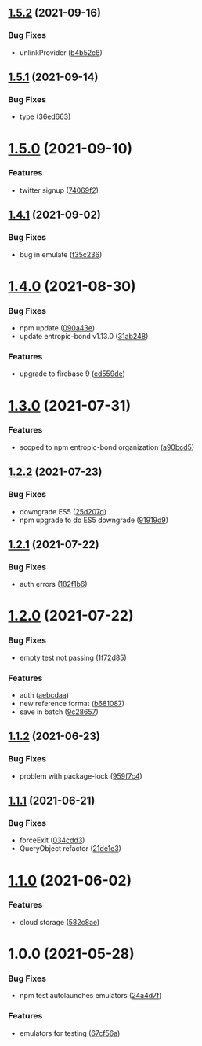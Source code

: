 ## [1.5.2](https://github.com/entropic-bond/entropic-bond-firebase/compare/v1.5.1...v1.5.2) (2021-09-16)


### Bug Fixes

* unlinkProvider ([b4b52c8](https://github.com/entropic-bond/entropic-bond-firebase/commit/b4b52c8af4c0fe32301f0c7109e99872330e95d8))

## [1.5.1](https://github.com/entropic-bond/entropic-bond-firebase/compare/v1.5.0...v1.5.1) (2021-09-14)


### Bug Fixes

* type ([36ed663](https://github.com/entropic-bond/entropic-bond-firebase/commit/36ed66356d89412a1d35cb60622c8b5a7c9fc0ab))

# [1.5.0](https://github.com/entropic-bond/entropic-bond-firebase/compare/v1.4.1...v1.5.0) (2021-09-10)


### Features

* twitter signup ([74069f2](https://github.com/entropic-bond/entropic-bond-firebase/commit/74069f256712426a4e32fdf843d5f3db505904e0))

## [1.4.1](https://github.com/entropic-bond/entropic-bond-firebase/compare/v1.4.0...v1.4.1) (2021-09-02)


### Bug Fixes

* bug in emulate ([f35c236](https://github.com/entropic-bond/entropic-bond-firebase/commit/f35c23645926e621918b44639d0c935e32122a6b))

# [1.4.0](https://github.com/entropic-bond/entropic-bond-firebase/compare/v1.3.0...v1.4.0) (2021-08-30)


### Bug Fixes

* npm update ([090a43e](https://github.com/entropic-bond/entropic-bond-firebase/commit/090a43e1186cba7a343efc11363c7571ec27ee6c))
* update entropic-bond v1.13.0 ([31ab248](https://github.com/entropic-bond/entropic-bond-firebase/commit/31ab2483f47ba85dd0c880b026a9ec68151fd74b))


### Features

* upgrade to firebase 9 ([cd559de](https://github.com/entropic-bond/entropic-bond-firebase/commit/cd559de46bb2d8b96161bed92fec591800a1ca26))

# [1.3.0](https://github.com/entropic-bond/entropic-bond-firebase/compare/v1.2.2...v1.3.0) (2021-07-31)


### Features

* scoped to npm entropic-bond organization ([a90bcd5](https://github.com/entropic-bond/entropic-bond-firebase/commit/a90bcd52bc352c034b108a2b5d1f8474c82ae326))

## [1.2.2](https://github.com/entropic-bond/entropic-bond-firebase/compare/v1.2.1...v1.2.2) (2021-07-23)


### Bug Fixes

* downgrade ES5 ([25d207d](https://github.com/entropic-bond/entropic-bond-firebase/commit/25d207dba55e2b0ee38b72d6fb05ee3350bdf3b4))
* npm upgrade to do ES5 downgrade ([91919d9](https://github.com/entropic-bond/entropic-bond-firebase/commit/91919d911a36463102ef0f98f87d996e49b501c4))

## [1.2.1](https://github.com/entropic-bond/entropic-bond-firebase/compare/v1.2.0...v1.2.1) (2021-07-22)


### Bug Fixes

* auth errors ([182f1b6](https://github.com/entropic-bond/entropic-bond-firebase/commit/182f1b616ffca722765675dceeb2f1d895ad82dc))

# [1.2.0](https://github.com/entropic-bond/entropic-bond-firebase/compare/v1.1.2...v1.2.0) (2021-07-22)


### Bug Fixes

* empty test not passing ([1f72d85](https://github.com/entropic-bond/entropic-bond-firebase/commit/1f72d85cded5b1ab7bf48918ba4ef0d3473cc937))


### Features

* auth ([aebcdaa](https://github.com/entropic-bond/entropic-bond-firebase/commit/aebcdaa725a103b6b6b7f52be44ee10d35ae5e3c))
* new reference format ([b681087](https://github.com/entropic-bond/entropic-bond-firebase/commit/b681087862d9ea3aaf759df42603f932f3c4a1d1))
* save in batch ([9c28657](https://github.com/entropic-bond/entropic-bond-firebase/commit/9c28657392ee6a73b642a894475da32221a05cea))

## [1.1.2](https://github.com/entropic-bond/entropic-bond-firebase/compare/v1.1.1...v1.1.2) (2021-06-23)


### Bug Fixes

* problem with package-lock ([959f7c4](https://github.com/entropic-bond/entropic-bond-firebase/commit/959f7c45cd0c219216a17c2e92329d440f29c766))

## [1.1.1](https://github.com/entropic-bond/entropic-bond-firebase/compare/v1.1.0...v1.1.1) (2021-06-21)


### Bug Fixes

* forceExit ([034cdd3](https://github.com/entropic-bond/entropic-bond-firebase/commit/034cdd36bf94c35bb9827ce2660d036c80f8990c))
* QueryObject refactor ([21de1e3](https://github.com/entropic-bond/entropic-bond-firebase/commit/21de1e3f939887c4b2f4e7ff49a5a5c842b3b356))

# [1.1.0](https://github.com/entropic-bond/entropic-bond-firebase/compare/v1.0.0...v1.1.0) (2021-06-02)


### Features

* cloud storage ([582c8ae](https://github.com/entropic-bond/entropic-bond-firebase/commit/582c8aedf74b6bc976d78c6d4875ef145c0d0e2b))

# 1.0.0 (2021-05-28)


### Bug Fixes

* npm test autolaunches emulators ([24a4d7f](https://github.com/entropic-bond/entropic-bond-firebase/commit/24a4d7f17dfa818476e0966127c408d23b27a79b))


### Features

* emulators for testing ([67cf56a](https://github.com/entropic-bond/entropic-bond-firebase/commit/67cf56aff498e71516838b5da0f09f0fab5c786e))
